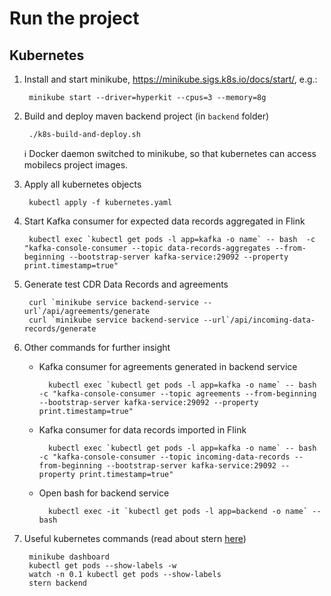 # Run the project

## Kubernetes

1. Install and start minikube, https://minikube.sigs.k8s.io/docs/start/, e.g.:

        minikube start --driver=hyperkit --cpus=3 --memory=8g

1. Build and deploy maven backend project (in `backend` folder)

        ./k8s-build-and-deploy.sh

    :information_source: Docker daemon switched to minikube, so that kubernetes can access mobilecs project images.

1. Apply all kubernetes objects

        kubectl apply -f kubernetes.yaml

1. Start Kafka consumer for expected data records aggregated in Flink

        kubectl exec `kubectl get pods -l app=kafka -o name` -- bash  -c "kafka-console-consumer --topic data-records-aggregates --from-beginning --bootstrap-server kafka-service:29092 --property print.timestamp=true"

1. Generate test CDR Data Records and agreements

        curl `minikube service backend-service --url`/api/agreements/generate
        curl `minikube service backend-service --url`/api/incoming-data-records/generate

1. Other commands for further insight
    - Kafka consumer for agreements generated in backend service
        
            kubectl exec `kubectl get pods -l app=kafka -o name` -- bash  -c "kafka-console-consumer --topic agreements --from-beginning --bootstrap-server kafka-service:29092 --property print.timestamp=true"
        
    - Kafka consumer for data records imported in Flink
        
            kubectl exec `kubectl get pods -l app=kafka -o name` -- bash  -c "kafka-console-consumer --topic incoming-data-records --from-beginning --bootstrap-server kafka-service:29092 --property print.timestamp=true"
    
    - Open bash for backend service
    
            kubectl exec -it `kubectl get pods -l app=backend -o name` -- bash
        
1. Useful kubernetes commands (read about stern [here](https://github.com/burrsutter/9stepsawesome/blob/3ddeead8b5cd5841760f2a4beb90eeae35a8a4b1/3_logs.adoc))

        minikube dashboard
        kubectl get pods --show-labels -w
        watch -n 0.1 kubectl get pods --show-labels
        stern backend


